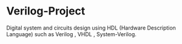 # Verilog-Project
Digital system and circuits design using HDL (Hardware Description Language) such as Verilog , VHDL , System-Verilog.
